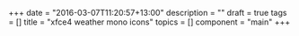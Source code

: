 +++
date = "2016-03-07T11:20:57+13:00"
description = ""
draft = true
tags = []
title = "xfce4 weather mono icons"
topics = []
component = "main"
+++

